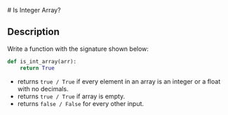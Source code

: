 # Is Integer Array?

## Description

Write a function with the signature shown below:

```python
def is_int_array(arr):
    return True
```

* returns `true / True` if every element in an array is an integer or a float with no decimals.
* returns `true / True` if array is empty.
* returns `false / False` for every other input.
